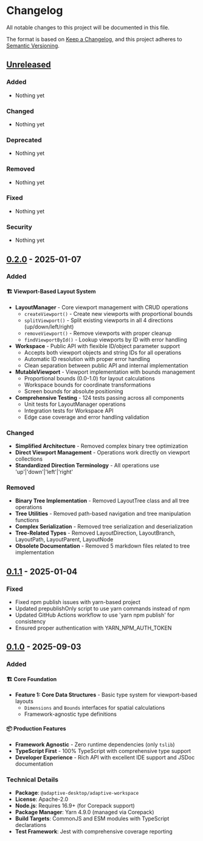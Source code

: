 # Changelog

All notable changes to this project will be documented in this file.

The format is based on [Keep a Changelog](https://keepachangelog.com/en/1.0.0/),
and this project adheres to [Semantic Versioning](https://semver.org/spec/v2.0.0.html).

## [Unreleased]

### Added

- Nothing yet

### Changed

- Nothing yet

### Deprecated

- Nothing yet

### Removed

- Nothing yet

### Fixed

- Nothing yet

### Security

- Nothing yet

## [0.2.0] - 2025-01-07

### Added

#### 🏗️ Viewport-Based Layout System

- **LayoutManager** - Core viewport management with CRUD operations
  - `createViewport()` - Create new viewports with proportional bounds
  - `splitViewport()` - Split existing viewports in all 4 directions (up/down/left/right)
  - `removeViewport()` - Remove viewports with proper cleanup
  - `findViewportById()` - Lookup viewports by ID with error handling
- **Workspace** - Public API with flexible ID/object parameter support
  - Accepts both viewport objects and string IDs for all operations
  - Automatic ID resolution with proper error handling
  - Clean separation between public API and internal implementation
- **MutableViewport** - Viewport implementation with bounds management
  - Proportional bounds (0.0-1.0) for layout calculations
  - Workspace bounds for coordinate transformations
  - Screen bounds for absolute positioning
- **Comprehensive Testing** - 124 tests passing across all components
  - Unit tests for LayoutManager operations
  - Integration tests for Workspace API
  - Edge case coverage and error handling validation

### Changed

- **Simplified Architecture** - Removed complex binary tree optimization
- **Direct Viewport Management** - Operations work directly on viewport collections
- **Standardized Direction Terminology** - All operations use 'up'|'down'|'left'|'right'

### Removed

- **Binary Tree Implementation** - Removed LayoutTree class and all tree operations
- **Tree Utilities** - Removed path-based navigation and tree manipulation functions
- **Complex Serialization** - Removed tree serialization and deserialization
- **Tree-Related Types** - Removed LayoutDirection, LayoutBranch, LayoutPath, LayoutParent, LayoutNode
- **Obsolete Documentation** - Removed 5 markdown files related to tree implementation

## [0.1.1] - 2025-01-04

### Fixed

- Fixed npm publish issues with yarn-based project
- Updated prepublishOnly script to use yarn commands instead of npm
- Updated GitHub Actions workflow to use 'yarn npm publish' for consistency
- Ensured proper authentication with YARN_NPM_AUTH_TOKEN

## [0.1.0] - 2025-09-03

### Added

#### 🏗️ Core Foundation

- **Feature 1: Core Data Structures** - Basic type system for viewport-based layouts
  - `Dimensions` and `Bounds` interfaces for spatial calculations
  - Framework-agnostic type definitions

#### 📦 Production Features

- **Framework Agnostic** - Zero runtime dependencies (only `tslib`)
- **TypeScript First** - 100% TypeScript with comprehensive type support
- **Developer Experience** - Rich API with excellent IDE support and JSDoc documentation

### Technical Details

- **Package**: `@adaptive-desktop/adaptive-workspace`
- **License**: Apache-2.0
- **Node.js**: Requires 16.9+ (for Corepack support)
- **Package Manager**: Yarn 4.9.0 (managed via Corepack)
- **Build Targets**: CommonJS and ESM modules with TypeScript declarations
- **Test Framework**: Jest with comprehensive coverage reporting

[Unreleased]: https://github.com/adaptive-desktop/adaptive-workspace/compare/v0.2.0...HEAD
[0.2.0]: https://github.com/adaptive-desktop/adaptive-workspace/compare/v0.1.1...v0.2.0
[0.1.1]: https://github.com/adaptive-desktop/adaptive-workspace/compare/v0.1.0...v0.1.1
[0.1.0]: https://github.com/adaptive-desktop/adaptive-workspace/releases/tag/v0.1.0
